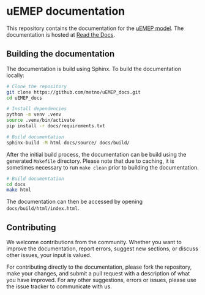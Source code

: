 # uEMEP documentation

This repository contains the documentation for the [uEMEP model](https://github.com/metno/uEMEP). The documentation is hosted at [Read the Docs](https://uemep.readthedocs.io).

## Building the documentation

The documentation is build using Sphinx. To build the documentation locally:

```bash
# Clone the repository
git clone https://github.com/metno/uEMEP_docs.git
cd uEMEP_docs

# Install dependencies
python -m venv .venv
source .venv/bin/activate
pip install -r docs/requirements.txt

# Build documentation
sphinx-build -M html docs/source/ docs/build/
```
After the initial build process, the documentation can be build using the generated `Makefile` directory. Please note that due to caching, it is sometimes necessary to run `make clean` prior to building the documentation.

```bash
# Build documentation
cd docs
make html
```

The documentation can then be accessed by opening `docs/build/html/index.html`.

## Contributing

We welcome contributions from the community. Whether you want to improve the documentation, report errors, suggest new sections, or discuss other issues, your input is valued. 

For contributing directly to the documentation, please fork the repository, make your changes, and submit a pull request with a description of what you have improved. For any other suggestions, errors or issues, please use the issue tracker to communicate with us.
